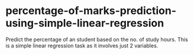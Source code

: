 # percentage-of-marks-prediction-using-simple-linear-regression
Predict the percentage of an student based on the no. of study hours.  This is a simple linear regression task as it involves just 2 variables.
